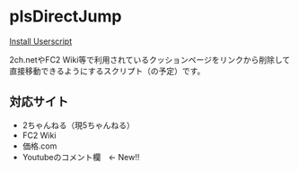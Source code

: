 # plsDirectJump

[Install Userscript](https://github.com/PC-CNT/UserscriptWorks/raw/main/plsDirectJump/plsDirectJump.user.js)

2ch.netやFC2 Wiki等で利用されているクッションページをリンクから削除して直接移動できるようにするスクリプト（の予定）です。

## 対応サイト

* 2ちゃんねる（現5ちゃんねる）
* FC2 Wiki
* 価格.com
* Youtubeのコメント欄　← New!!
